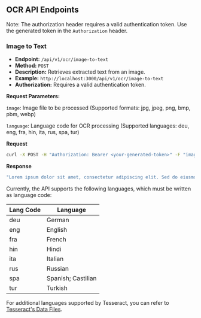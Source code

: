 ## OCR API Endpoints

Note: The authorization header requires a valid authentication token. Use the generated token in the `Authorization` header.

### Image to Text

- **Endpoint:** `/api/v1/ocr/image-to-text`
- **Method:** `POST`
- **Description:** Retrieves extracted text from an image.
- **Example:** `http://localhost:3000/api/v1/ocr/image-to-text`
- **Authorization:** Requires a valid authentication token.

**Request Parameters:**

`image`: Image file to be processed (Supported formats: jpg, jpeg, png, bmp, pbm, webp)

`language`: Language code for OCR processing (Supported languages: deu, eng, fra, hin, ita, rus, spa, tur)

**Request**

```bash
curl -X POST -H "Authorization: Bearer <your-generated-token>" -F "image=@/path/to/your/image.jpg" -F "language=eng" http://localhost:3000/api/v1/ocr/image-to-text
```

**Response**

```bash
"Lorem ipsum dolor sit amet, consectetur adipiscing elit. Sed do eiusmod tempor incididunt ut labore et dolore magna aliqua. Ut enim ad minim veniam, quis nostrud exercitation ullamco laboris nisi ut aliquip ex ea commodo consequat. Duis aute irure dolor in reprehenderit in voluptate velit esse cillum dolore eu fugiat nulla pariatur. Excepteur sint occaecat cupidatat non proident, sunt in culpa qui officia deserunt mollit anim id est laborum. Lorem ipsum dolor sit amet, consectetur adipiscing elit. Sed do eiusmod tempor incididunt ut labore et dolore magna aliqua. Ut enim ad minim veniam, quis nostrud exercitation ullamco laboris nisi ut aliquip ex ea commodo consequat. Duis aute irure dolor in reprehenderit in voluptate velit esse cillum dolore eu fugiat nulla pariatur. Excepteur sint occaecat cupidatat non proident, sunt in culpa qui officia deserunt mollit anim id est laborum."
```

Currently, the API supports the following languages, which must be written as language code:

| Lang Code | Language           |
| --------- | ------------------ |
| deu       | German             |
| eng       | English            |
| fra       | French             |
| hin       | Hindi              |
| ita       | Italian            |
| rus       | Russian            |
| spa       | Spanish; Castilian |
| tur       | Turkish            |

For additional languages supported by Tesseract, you can refer to [Tesseract's Data Files](https://tesseract-ocr.github.io/tessdoc/Data-Files#data-files-for-version-400-november-29-2016).
